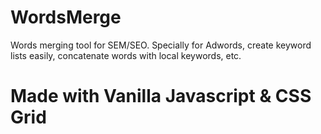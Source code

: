 # WordsMerge
Words merging tool for SEM/SEO.
Specially for Adwords, create keyword lists easily, concatenate words with local keywords, etc. 

# Made with Vanilla Javascript & CSS Grid
